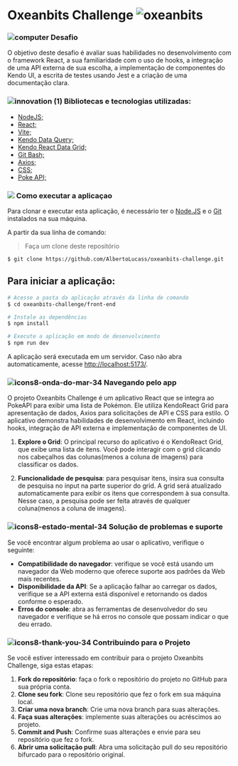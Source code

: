 # Oxeanbits Challenge  ![oxeanbits](https://github.com/AlbertoLucass/Ecoleta/assets/38790522/daec4675-dbbf-462b-a551-ad5c62edf808)

                                                                                                                                                                    
###   ![computer](https://user-images.githubusercontent.com/38790522/87855074-4f825500-c8ec-11ea-8bfb-604cd6efc3ae.png) Desafio
O objetivo deste desafio é avaliar suas habilidades no desenvolvimento com o framework React, a sua familiaridade com o uso de hooks, a integração de uma API externa de sua escolha, a implementação de componentes do Kendo UI, a escrita de testes usando Jest e a criação de uma documentação clara.


###  ![innovation (1)](https://user-images.githubusercontent.com/38790522/87854016-024eb500-c8e5-11ea-8d88-379cc4341e51.png) Bibliotecas e tecnologias utilizadas: 
- [NodeJS;](https://nodejs.org/en/)
- [React;](https://react.dev/)
- [Vite;](https://vitejs.dev/)
- [Kendo Data Query;](https://www.telerik.com/kendo-react-ui/components/dataquery/)
- [Kendo React Data Grid;](https://www.telerik.com/kendo-react-ui/components/grid/)
- [Git Bash;](https://gitforwindows.org/)
- [Axios;](https://axios-http.com/ptbr/docs/intro)
- [CSS;](https://developer.mozilla.org/pt-BR/docs/Web/CSS)
- [Poke API;](https://pokeapi.co/)

### <img src="https://img.icons8.com/color/30/000000/command-line.png"/> Como executar a aplicaçao
Para clonar e executar esta aplicação, é necessário ter o [Node.JS](https://nodejs.org/en/) e o [Git](https://gitforwindows.org/) instalados na sua máquina.
 
A partir da sua linha de comando:

>Faça um clone deste repositório

```sh
$ git clone https://github.com/AlbertoLucass/oxeanbits-challenge.git
```

## Para iniciar a aplicação:

```sh
# Acesse a pasta da aplicação através da linha de comando
$ cd oxeanbits-challenge/front-end

# Instale as dependências
$ npm install

# Execute a aplicação em modo de desenvolvimento
$ npm run dev
```

A aplicação será executada em um servidor. Caso não abra automaticamente, acesse [http://localhost:5173/](http://localhost:5173/).


###   ![icons8-onda-do-mar-34](https://github.com/AlbertoLucass/Atividade-02-CG-Renderizacao/assets/38790522/ef1e6079-d07a-41c9-8748-c675c75feaa3) Navegando pelo app

O projeto Oxeanbits Challenge é um aplicativo React que se integra ao PokeAPI para exibir uma lista de Pokémon. Ele utiliza KendoReact Grid para apresentação de dados, Axios para solicitações de API e CSS para estilo. O aplicativo demonstra habilidades de desenvolvimento em React, incluindo hooks, integração de API externa e implementação de componentes de UI.


1. **Explore o Grid**: O principal recurso do aplicativo é o KendoReact Grid, que exibe uma lista de itens. Você pode interagir com o grid clicando nos cabeçalhos das colunas(menos a coluna de imagens) para classificar os dados.

2. **Funcionalidade de pesquisa**: para pesquisar itens, insira sua consulta de pesquisa no input na parte superior do grid. A grid será atualizado automaticamente para exibir os itens que correspondem à sua consulta. Nesse caso, a pesquisa pode ser feita através de qualquer coluna(menos a coluna de imagens).


### ![icons8-estado-mental-34](https://github.com/AlbertoLucass/Atividade-02-CG-Renderizacao/assets/38790522/ed782262-b301-4ed4-b12f-e088b87a5752) Solução de problemas e suporte

Se você encontrar algum problema ao usar o aplicativo, verifique o seguinte:

* **Compatibilidade do navegador**: verifique se você está usando um navegador da Web moderno que oferece suporte aos padrões da Web mais recentes.
* **Disponibilidade da API**: Se a aplicação falhar ao carregar os dados, verifique se a API externa está disponível e retornando os dados conforme o esperado.
* **Erros do console**: abra as ferramentas de desenvolvedor do seu navegador e verifique se há erros no console que possam indicar o que deu errado.

### ![icons8-thank-you-34](https://github.com/AlbertoLucass/Atividade-02-CG-Renderizacao/assets/38790522/56a42e0e-c600-4ed4-a086-e0f2ab894f1c) **Contribuindo para o Projeto**

Se você estiver interessado em contribuir para o projeto Oxeanbits Challenge, siga estas etapas:

1. **Fork do repositório**: faça o fork o repositório do projeto no GitHub para sua própria conta.
2. **Clone seu fork**: Clone seu repositório que fez o fork em sua máquina local.
3. **Criar uma nova branch**: Crie uma nova branch para suas alterações.
4. **Faça suas alterações**: implemente suas alterações ou acréscimos ao projeto.
5. **Commit and Push**: Confirme suas alterações e envie para seu repositório que fez o fork.
6. **Abrir uma solicitação pull**: Abra uma solicitação pull do seu repositório bifurcado para o repositório original.